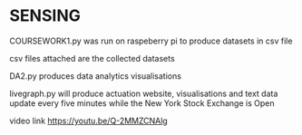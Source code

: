 # SENSING

COURSEWORK1.py was run on raspeberry pi to produce datasets in csv file

csv files attached are the collected datasets

DA2.py produces data analytics visualisations

livegraph.py will produce actuation website, visualisations and text data update every five minutes while the New York Stock Exchange is Open

video link
https://youtu.be/Q-2MMZCNAlg

